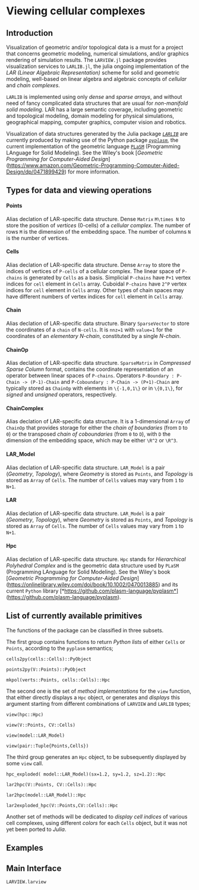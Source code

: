 # Viewing cellular complexes

## Introduction

Visualization of geometric and/or topological data is a must for a project that concerns geometric modeling, numerical simulations, and/or graphics rendering of simulation results. The `LARVIEW.jl` package provides visualization services to `LARLIB.jl`, the julia ongoing implementation of the *LAR (Linear Algebraic Representation)* scheme for solid and geometric modeling, well-based on linear algebra and algebraic concepts of *cellular* and *chain complexes*.  

`LARLIB` is implemented using only *dense* and *sparse arrays*, and without need of fancy complicated data structures that are usual for *non-manifold solid modeling*. LAR has a large semantic coverage,  including geometric and topological modeling, domain modeling for physical simulations, geographical mapping, computer graphics, computer vision and robotics.

Visualization of data structures generated by the Julia package [*`LARLIB`*](https://github.com/cvdlab/LARLIB.jl) are currently produced by making use of the Python package [*`pyplasm`*](https://github.com/plasm-language/pyplasm), the current implementation of the geometric language [`PLaSM`]() (Programming LAnguage for Solid Modeling). See the Wiley's book 
[*Geometric Programming for Computer-Aided Design*]
(https://www.amazon.com/Geometric-Programming-Computer-Aided-Design/dp/0471899429) for more information.



## Types for data and viewing operations

#### Points

Alias declation of LAR-specific data structure.
Dense `Matrix` ``M\times N`` to store the position of *vertices* (0-cells)
of a *cellular complex*. The number of rows ``M`` is the dimension 
of the embedding space. The number of columns ``N`` is the number of vertices.

#### Cells

Alias declation of LAR-specific data structure.
Dense `Array` to store the indices of vertices of `P-cells`
of a cellular complex. 
The linear space of `P-chains` is generated by `Cells` as a basis.
Simplicial `P-chains` have `P+1` vertex indices for `cell` element in `Cells` array.
Cuboidal `P-chains` have ``2^P`` vertex indices for `cell` element in `Cells` array.
Other types of chain spaces may have different numbers of vertex indices for `cell` 
element in `Cells` array.

#### Chain

Alias declation of LAR-specific data structure.
Binary `SparseVector` to store the coordinates of a `chain` of `N-cells`. It is
`nnz=1` with `value=1` for the coordinates of an *elementary N-chain*, constituted by 
a single *N-chain*.

#### ChainOp

Alias declation of LAR-specific data structure. 
`SparseMatrix` in *Compressed Sparse Column* format, contains the coordinate 
representation of an operator between linear spaces of `P-chains`. 
Operators ``P-Boundary : P-Chain -> (P-1)-Chain``
and ``P-Coboundary : P-Chain -> (P+1)-Chain`` are typically stored as 
`ChainOp` with elements in ``\{-1,0,1\}`` or in ``\{0,1\}``, for 
*signed* and *unsigned* operators, respectively.

#### ChainComplex
	
Alias declation of LAR-specific data structure. It is a 
1-dimensional `Array` of `ChainOp` that provides storage for either the 
*chain of boundaries* (from `D` to `0`) or the transposed *chain of coboundaries* 
(from `0` to `D`), with `D` the dimension of the embedding space, which may be either 
``\R^2`` or ``\R^3``.

#### LAR_Model

Alias declation of LAR-specific data structure.
`LAR_Model` is a pair (*Geometry*, *Topology*), where *Geometry* is stored as 
`Points`, and *Topology* is stored as `Array` of `Cells`. The number of `Cells` 
values may vary from `1` to `N+1`.

#### LAR

Alias declation of LAR-specific data structure.
`LAR_Model` is a pair (*Geometry*, *Topology*), where *Geometry* is stored as 
`Points`, and *Topology* is stored as `Array` of `Cells`. The number of `Cells` 
values may vary from `1` to `N+1`.

#### Hpc

Alias declation of LAR-specific data structure. 
`Hpc` stands for *Hierarchical Polyhedral Complex* and is the geometric data structure 
used by `PLaSM` (Programming LAnguage for Solid Modeling). See the Wiley's book 
[*Geometric Programming for Computer-Aided Design*]
(https://onlinelibrary.wiley.com/doi/book/10.1002/0470013885) and its 
current `Python` library [*https://github.com/plasm-language/pyplasm*]
(https://github.com/plasm-language/pyplasm).


## List of currently available primitives

The functions of the package can be classified in three subsets.   

The first group contains functions to return *Python lists* of either `Cells` or `Points`, according to the `pyplasm` semantics;

	cells2py(cells::Cells)::PyObject

	points2py(V::Points)::PyObject

	mkpol(verts::Points, cells::Cells)::Hpc

The second one is the set of *method implementations* for the `view` function, that either directly displays a `Hpc` object, or generates and *displays* this argument starting from different combinations of `LARVIEW` and `LARLIB` types;

	view(hpc::Hpc)

	view(V::Points, CV::Cells)

	view(model::LAR_Model)

	view(pair::Tuple{Points,Cells})
	
The third group generates an `Hpc` object, to be subsequently displayed by some `view` call.

	hpc_exploded( model::LAR_Model)(sx=1.2, sy=1.2, sz=1.2)::Hpc

	lar2hpc(V::Points, CV::Cells)::Hpc

	lar2hpc(model::LAR_Model)::Hpc

	lar2exploded_hpc(V::Points,CV::Cells)::Hpc

Another set of methods will be dedicated to *display cell indices* of various cell complexes, using different *colors* for each `Cells` object, but it was not yet been ported to *Julia*.


## Examples


## Main Interface

```@docs
LARVIEW.larview
```
